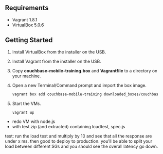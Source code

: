 ## Requirements

- Vagrant 1.8.1
- VirtualBox 5.0.6

## Getting Started

1. Install VirtualBox from the installer on the USB.
1. Install Vagrant from the installer on the USB.
1. Copy **couchbase-mobile-training.box** and **Vagrantfile** to a directory on your machine.
1. Open a new Terminal/Command prompt and import the box image.

    ```bash
    vagrant box add couchbase-mobile-training downloaded_boxes/couchbase-mobile-training.box
    ```

1. Start the VMs.

    ```bash
    vagrant up
    ```

- redo VM with node.js
- with test.zip (and extracted) containing loadtest, spec.js

test: run the load test and multiply by 10 and see that all the response are under x ms. then good to deploy to production. you'll be able to split your load between different SGs and you should see the overall latency go down.